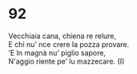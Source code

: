 # 92

Vecchiaia cana, chiena re relure,  
E chi nu’ nce crere la pozza provare.  
’E In magnà nu’ piglio sapore,  
N'aggio riente pe’ lu mazzecare. (I)  


